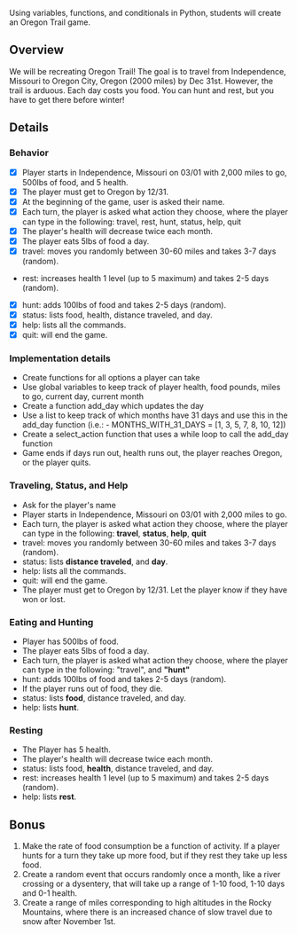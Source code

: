 Using variables, functions, and conditionals in Python, students will create an Oregon Trail game.

## Overview
We will be recreating Oregon Trail! The goal is to travel from Independence, Missouri to Oregon City, Oregon (2000 miles) by Dec 31st. However, the trail is arduous. Each day costs you food. You can hunt and rest, but you have to get there before winter!

## Details

### Behavior
- [x] Player starts in Independence, Missouri on 03/01 with 2,000 miles to go, 500lbs of food, and 5 health.
- [x] The player must get to Oregon by 12/31.
- [x] At the beginning of the game, user is asked their name.
- [x] Each turn, the player is asked what action they choose, where the player can type in the following: travel, rest, hunt, status, help, quit
- [x] The player's health will decrease twice each month.
- [x] The player eats 5lbs of food a day.
- [x] travel: moves you randomly between 30-60 miles and takes 3-7 days (random).
- rest: increases health 1 level (up to 5 maximum) and takes 2-5 days (random).
- [x] hunt: adds 100lbs of food and takes 2-5 days (random).
- [x] status: lists food, health, distance traveled, and day.
- [x] help: lists all the commands.
- [x] quit: will end the game.
  
### Implementation details
- Create functions for all options a player can take
- Use global variables to keep track of player health, food pounds, miles to go, current day, current month
- Create a function add_day which updates the day
- Use a list to keep track of which months have 31 days and use this in the add_day function (i.e.: - MONTHS_WITH_31_DAYS = [1, 3, 5, 7, 8, 10, 12])
- Create a select_action function that uses a while loop to call the add_day function
- Game ends if days run out, health runs out, the player reaches Oregon, or the player quits.


### Traveling, Status, and Help
- Ask for the player's name
- Player starts in Independence, Missouri on 03/01 with 2,000 miles to go.
- Each turn, the player is asked what action they choose, where the player can type in the following: **travel**, **status**, **help**, **quit**
- travel: moves you randomly between 30-60 miles and takes 3-7 days (random).
- status: lists **distance traveled**, and **day**.
- help: lists all the commands.
- quit: will end the game.
- The player must get to Oregon by 12/31. Let the player know if they have won or lost.

### Eating and Hunting
- Player has 500lbs of food.
- The player eats 5lbs of food a day.
- Each turn, the player is asked what action they choose, where the player can type in the following: "travel", and **"hunt"**
- hunt: adds 100lbs of food and takes 2-5 days (random).
- If the player runs out of food, they die.
- status: lists **food**, distance traveled, and day.
- help: lists **hunt**.

### Resting
- The Player has 5 health.
- The player's health will decrease twice each month.
- status: lists food, **health**, distance traveled, and day.
- rest: increases health 1 level (up to 5 maximum) and takes 2-5 days (random).
- help: lists **rest**.

## Bonus
1. Make the rate of food consumption be a function of activity. If a player hunts for a turn they take up more food, but if they rest they take up less food.
2. Create a random event that occurs randomly once a month, like a river crossing or a dysentery, that will take up a range of 1-10 food, 1-10 days and 0-1 health.
3. Create a range of miles corresponding to high altitudes in the Rocky Mountains, where there is an increased chance of slow travel due to snow after November 1st.
